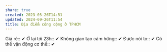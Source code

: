 ```yaml
---
share: true
created: 2023-05-26T14:51
updated: 2024-09-26T11:54
title: Địa điểm công cộng ở TPHCM
---
```

Giá rẻ:: ✔
Ở lại tới 23h:: ✔
Không gian tạo cảm hứng:: ✔
Được nói to:: ✔
Có thể vận động cơ thể:: ✔


